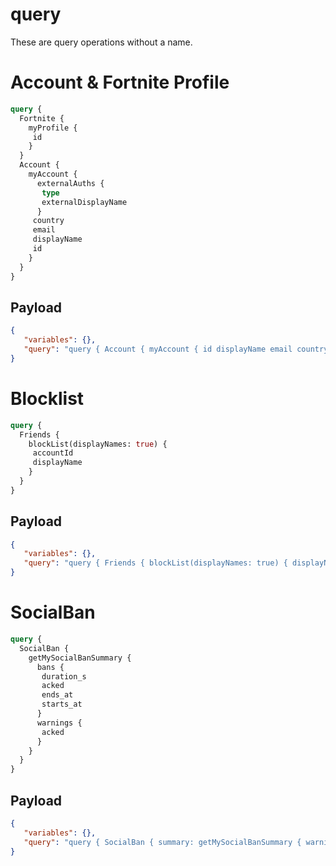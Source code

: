 # query
These are query operations without a name.

# Account & Fortnite Profile
```graphql
query {
  Fortnite {
    myProfile {
     id
    }
  }
  Account {
    myAccount {
      externalAuths {
       type
       externalDisplayName
      }
     country
     email
     displayName
     id
    }
  }
}
```

## Payload
```json
{
   "variables": {},
   "query": "query { Account { myAccount { id displayName email country externalAuths { externalDisplayName type } } }, Fortnite { myProfile { id } } }"
}
```

# Blocklist
```graphql
query {
  Friends {
    blockList(displayNames: true) {
     accountId
     displayName
    }
  }
}
```

## Payload
```json
{
   "variables": {},
   "query": "query { Friends { blockList(displayNames: true) { displayName, accountId } } }"
}
```

# SocialBan
```graphql
query {
  SocialBan {
    getMySocialBanSummary {
      bans {
       duration_s
       acked
       ends_at
       starts_at
      }
      warnings {
       acked
      }
    }
  }
}
```

## Payload
```json
{
   "variables": {},
   "query": "query { SocialBan { summary: getMySocialBanSummary { warnings { acked }, bans { starts_at, ends_at, acked, duration_s } } } }"
}
```
